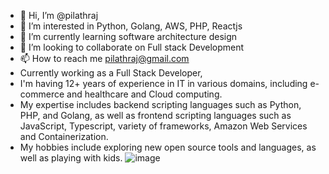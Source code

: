 - 👋 Hi, I’m @pilathraj
- 👀 I’m interested in Python, Golang, AWS, PHP, Reactjs
- 🌱 I’m currently learning software architecture design
- 💞️ I’m looking to collaborate on Full stack Development
- 📫 How to reach me pilathraj@gmail.com
- Currently working as a Full Stack Developer,
- I'm having 12+ years of experience in IT in various domains, including e-commerce and healthcare and Cloud computing.
- My expertise includes backend scripting languages such as Python, PHP, and Golang, as well as frontend scripting languages such as JavaScript, Typescript, variety of frameworks, Amazon Web Services and Containerization. 
- My hobbies include exploring new open source tools and languages, as well as playing with kids.
![image](https://github.com/pilathraj/pilathraj/assets/5146212/abfc916e-78b1-459b-8438-b761053058dc)


<!---
pilathraj/pilathraj is a ✨ special ✨ repository because its `README.md` (this file) appears on your GitHub profile.
You can click the Preview link to take a look at your changes.
--->
